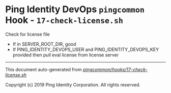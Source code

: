 
# Ping Identity DevOps `pingcommon` Hook - `17-check-license.sh`
Check for license file
- If in SERVER_ROOT_DIR, good
- If PING_IDENTITY_DEVOPS_USER and PING_IDENTITY_DEVOPS_KEY
provided then pull eval license from license server

---
This document auto-generated from _[pingcommon/hooks/17-check-license.sh](https://github.com/pingidentity/pingidentity-docker-builds/blob/master/pingcommon/hooks/17-check-license.sh)_

Copyright (c)  2019 Ping Identity Corporation. All rights reserved.
